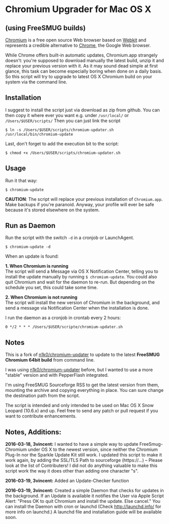 Chromium Upgrader for Mac OS X
==============================
(using FreeSMUG builds)
-----------------------

[Chromium](http://www.chromium.org/) is a free open source Web browser based on [Webkit](http://webkit.org/) and represents a credible alternative to [Chrome](http://www.google.com/chrome), the Google Web browser.

While Chrome offers built-in automatic updates, Chromium.app strangely doesn't: you're supposed to download manually the latest build, unzip it and replace your previous version with it. As it may sound dead simple at first glance, this task can become especially boring when done on a daily basis. So this script will try to upgrade to latest OS X Chromium build on your system via the command line.

Installation
------------

I suggest to install the script just via download as zip from github. 
You can then copy it where ever you want e.g. under `/usr/local/` or `/Users/$USER/scripts/` 
Then you can just link the script 

    $ ln -s /Users/$USER/scripts/chromium-updater.sh /usr/local/bin/chromium-update

Last, don't forget to add the execution bit to the script:

    $ chmod +x /Users/$USER/scripts/chromium-updater.sh

Usage
-----

Run it that way:

    $ chromium-update

**CAUTION**: The script will replace your previous installation of `Chromium.app`. Make backups if you're paranoid. Anyway, your profile will ever be safe because it's stored elsewhere on the system.

Run as Daemon
-------------

Run the script with the switch `-d` in a cronjob or LaunchAgent. 

    $ chromium-update -d
    
    
When an update is found:  

**1. When Chromium is running**  
The script will send a Message via OS X Notification Center, telling you to install the update manually by running `$ chromium-update`. You could also quit Chromium and wait for the daemon to re-run. But depending on the schedule you set, this could take some time. 
    
**2. When Chromium is not running**  
The script will install the new version of Chromium in the background, and send a message via Notification Center when the installation is done. 
    
I run the daemon as a cronjob in crontab every 2 hours:

    0 */2 * * * /Users/$USER/scripte/chromium-updater.sh


Notes
-----

This is a fork of [n1k0/chromium-updater](https://github.com/n1k0/chromium-updater) to update to the latest **FreeSMUG Chromium 64bit build** from command line.

I was using [n1k0/chromium-updater](https://github.com/n1k0/chromium-updater) before, but I wanted to use a more "stable" version and with PepperFlash integrated.

I'm using FreeSMUG Sourceforge RSS to get the latest version from them, mounting the archive and copying everything in place. You can sure change the destination path from the script.

The script is intended and only intended to be used on Mac OS X Snow Leopard (10.6.x) and up. Feel free to send any patch or pull request if you want to contribute enhancements.

Notes, Additions:
-----

**2016-03-18, 3vincent:** I wanted to have a simple way to update FreeSmug-Chromium under OS X to the newest version, since neither the Chromium Plug-In nor the Sparkle Update Kit still work. I updated this script to make it work again, by adding the SSL/TLS Path to sourceforge (https://...) – Please look at the list of Contributers! I did not do anything valuable to make this script work the way it does other than adding one character "s". 

**2016-03-19, 3vincent:** Added an Update-Checker function

**2016-03-19, 3vincent:** Created a simple Daemon that checks for updates in the background. If an Update is available it notifies the User via Apple Script Alert: "Press OK to quit Chromium and install the update. Else cancel." You can install the Daemon with cron or launchd (Check http://launchd.info/ for more info on launchd.) A launchd file and installation guide will be available soon. 
